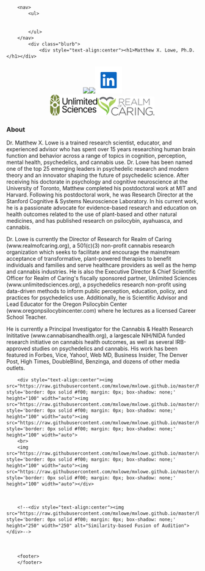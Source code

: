 <html>
	<head>
		<br>
		<br>
		<br>
		<br>
		<title>Matthew X. Lowe</title> 
	</head>
	<body>

		<nav>
    		<ul>
        		
        	
    		</ul>
		</nav>
    		<div class="blurb">
        		<div style="text-align:center"><h1>Matthew X. Lowe, Ph.D.</h1></div>

<div style="text-align:center"><p><h4><a href="mailto:mxlowe@gmail.com"><img src="https://upload.wikimedia.org/wikipedia/commons/4/4e/Gmail_Icon.png" style='border: 0px solid #f00; margin: 0px; box-shadow: none;' height="60" width="auto"></a><a href="https://scholar.google.ca/citations?user=aTRL1HMAAAAJ&hl=en"><img src="https://upload.wikimedia.org/wikipedia/commons/a/a9/Google_Scholar_logo_2015.PNG" style='border: 0px solid #f00; margin: 0px; box-shadow: none;' height="60" width="auto"></a><a href="https://www.linkedin.com/in/matthew-x-lowe-phd-602785159/"><img src="https://raw.githubusercontent.com/mxlowe/mxlowe.github.io/master/linkedin.png" style='border: 0px solid #f00; margin: 0px; box-shadow: none;' height="70" width="auto"></a> 
	<br>
	<a href="https://unlimitedsciences.org/"><img src="https://raw.githubusercontent.com/mxlowe/mxlowe.github.io/master/US-Logo-Lockup-1.png" style='border: 0px solid #f00; margin: 0px; box-shadow: none;' height="55" width="auto"></a><a href="https://realmofcaring.org/"><img src="https://raw.githubusercontent.com/mxlowe/mxlowe.github.io/master/RoC_1.png" style='border: 0px solid #f00; margin: 0px; box-shadow: none;' height="50" width="auto"></a> </h4></p></div>

<h3>About</h3><p> 
    		Dr. Matthew X. Lowe is a trained research scientist, educator, and experienced advisor who has spent over 15 years researching human brain function and behavior across a range of topics in cognition, perception, mental health, psychedelics, and cannabis use. Dr. Lowe has been named one of the top 25 emerging leaders in psychedelic research and modern theory and an innovator shaping the future of psychedelic science.  After receiving his doctorate in psychology and cognitive neuroscience at the University of Toronto, Matthew completed his postdoctoral work at MIT and Harvard. Following his postdoctoral work, he was Research Director at the Stanford Cognitive & Systems Neuroscience Laboratory. In his current work, he is a passionate advocate for evidence-based research and education on health outcomes related to the use of plant-based and other natural medicines, and has published research on psilocybin, ayahuasca, and cannabis. 
	<p> 	
		Dr. Lowe is currently the Director of Research for Realm of Caring (www.realmofcaring.org), a 501(c)(3) non-profit cannabis research organization which seeks to facilitate and encourage the mainstream acceptance of transformative, plant-powered therapies to benefit individuals and families and serve healthcare providers as well as the hemp and cannabis industries. He is also the Executive Director & Chief Scientific Officer for Realm of Caring's fiscally sponsored partner, Unlimited Sciences (www.unlimitedsciences.org), a psychedelics research non-profit using data-driven methods to inform public perception, education, policy, and practices for psychedelics use. Additionally, he is Scientific Advisor and Lead Educator for the Oregon Psilocybin Center (www.oregonpsilocybincenter.com) where he lectures as a licensed Career School Teacher.  
<p> 
He is currently a Principal Investigator for the Cannabis & Health Research Inititative (www.cannabisandhealth.org), a largescale NIH/NIDA funded research initiative on cannabis health outcomes, as well as several IRB-approved studies on psychedelics and cannabis. His work has been featured in Forbes, Vice, Yahoo!, Web MD, Business Insider, The Denver Post, High Times, DoubleBlind, Benzinga, and dozens of other media outlets. 
		
<br>
		
		<div style="text-align:center"><img src="https://raw.githubusercontent.com/mxlowe/mxlowe.github.io/master/MIT.png" style='border: 0px solid #f00; margin: 0px; box-shadow: none;' height="100" width="auto"><img src="https://raw.githubusercontent.com/mxlowe/mxlowe.github.io/master/stanford.png" style='border: 0px solid #f00; margin: 0px; box-shadow: none;' height="100" width="auto"><img src="https://raw.githubusercontent.com/mxlowe/mxlowe.github.io/master/HarvardM.png" style='border: 0px solid #f00; margin: 0px; box-shadow: none;' height="100" width="auto">
		<br>
		<img src="https://raw.githubusercontent.com/mxlowe/mxlowe.github.io/master/uoft.png" style='border: 0px solid #f00; margin: 0px; box-shadow: none;' height="100" width="auto"><img src="https://raw.githubusercontent.com/mxlowe/mxlowe.github.io/master/uct.png" style='border: 0px solid #f00; margin: 0px; box-shadow: none;' height="100" width="auto"></div>




	
<br>
				
		<!--<div style="text-align:center"><img src="https://raw.githubusercontent.com/mxlowe/mxlowe.github.io/master/brain_trans.gif" style='border: 0px solid #f00; margin: 0px; box-shadow: none;' height="250" width="250" alt="Similarity-based Fusion of Audition"></div>-->
		
		

		<footer> 
		</footer> 


  
